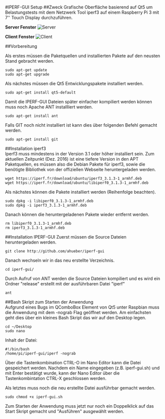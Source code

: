 
#IPERF-GUI Setup
##Zweck
Grafische Oberfläche basierend auf Qt5 um Belastungstests mit dem Netzwerk Tool iperf3 auf einem Raspberry Pi 3 mit 7'' Touch Display durchzuführen.

**Server Fenster**
![Server](https://raw.github.com/ahueber/iperf-gui/master/resources/images/server.png)

**Client Fenster**
![Client](https://raw.github.com/ahueber/iperf-gui/master/resources/images/client.png)

##Vorbereitung

Als erstes müssen die Paketquellen und installierten Pakete auf den neusten Stand gebracht werden.

    sudo apt-get update
    sudo apt-get upgrade
    
Als nächstes müssen die Qt5 Entwicklungspakete installiert werden.

    sudo apt-get install qt5-default
    
   Damit die IPERF-GUI Dateien später einfacher kompiliert werden können muss noch Apache ANT installliert werden.
   
    sudo apt-get install ant
    
Falls GIT noch nicht installiert ist kann dies über folgenden Befehl gemacht werden.

    sudo apt-get install git
      
##Installation iperf3  
Iperf3 muss mindestens in der Version 3.1 oder höher installiert sein. Zum aktuellen Zeitpunkt (Dez. 2016) ist eine tiefere Version in den APT Paketquellen, es müssen also die Debian Pakete für iperf3, sowie die benötigte Bibliothek von der offiziellen Webseite heruntergeladen werden.

    wget https://iperf.fr/download/ubuntu/iperf3_3.1.3-1_armhf.deb
    wget https://iperf.fr/download/ubuntu/libiperf0_3.1.3-1_armhf.deb
    
Als nächstes können die Pakete installiert werden (Reihenfolge beachten).
     
    sudo dpkg -i libiperf0_3.1.3-1_armhf.deb
    sudo dpkg -i iperf3_3.1.3-1_armhf.deb
      
 Danach können die heruntergeladenen Pakete wieder entfernt werden.
 
    rm libiperf0_3.1.3-1_armhf.deb
    rm iperf3_3.1.3-1_armhf.deb
    
##Installation IPERF-GUI
Zuerst müssen die Source Dateien heruntergeladen werden.

    git clone http://github.com/ahueber/iperf-gui
    
Danach wechseln wir in das neu erstellte Verzeichnis.

    cd iperf-gui/
    
Durch Aufruf von ANT werden die Source Dateien kompiliert und es wird ein Ordner "release" erstellt mit der ausführbaren Datei "iperf"

    ant
    
##Bash Skript zum Starten der Anwendung   
Aufgrund eines Bugs im QComboBox Element von Qt5 unter Raspbian muss die Anwendung mit dem -nograb Flag geöffnet werden. Am einfachsten geht dies über ein kleines Bash Skript das wir auf den Desktop legen.

    cd ~/Desktop
    sudo nano
    
Inhalt der Datei:

    #!/bin/bash
    /home/pi/iperf-gui/iperf -nograb
    
Über die Tastenkombination CTRL-O im Nano Editor kann die Datei gespeichert werden. Nachdem ein Name eingegeben (z.B. iperf-gui.sh) und mit Enter bestätigt wurde, kann der Nano Editor über die Tastenkombintation CTRL-X geschlossen werden.

Als letztes muss noch die neu erstellte Datei ausführbar gemacht werden.

    sudo chmod +x iperf-gui.sh

Zum Starten der Anwendung muss jetzt nur noch ein Doppelklick auf das Start Skript gemacht und "Ausführen" ausgewählt werden.
    
